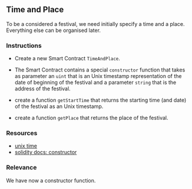 ## Time and Place

To be a considered a festival, we need initially specify a time and a place. Everything else can be organised later.

### Instructions

- Create a new Smart Contract `TimeAndPlace`.

- The Smart Contract contains a special `constructor` function that takes as parameter an `uint` that is an Unix timestamp representation of the date of beginning of the festival and a parameter `string` that is the address of the festival.

- create a function `getStartTime` that returns the starting time (and date) of the festival as an Unix timestamp.

- create a function `getPlace` that returns the place of the festival.

### Resources

- [unix time](https://en.wikipedia.org/wiki/Unix_time)
- [solidity docs: constructor](https://docs.soliditylang.org/en/v0.8.4/contracts.html)


### Relevance

We have now a constructor function.
